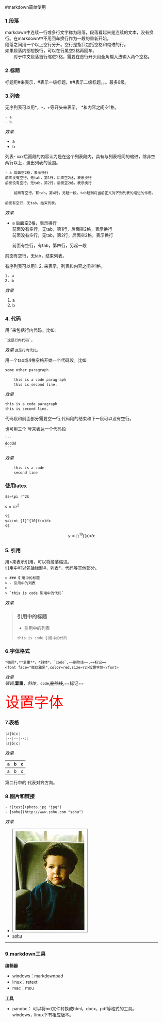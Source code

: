 #markdown简单使用

### 1.段落 
markdown中连续一行或多行文字称为段落，段落看起来是连续的文本，没有换行。在markdown中不用回车换行作为一段的重新开始。  
段落之间用一个以上空行分开。空行是指只包括空格和缩进的行。  
如果段落内部想换行，可以在行尾空2格再回车。  
　　对于中文段落首行缩进2格，需要在首行开头用全角输入法输入两个空格。

### 2.标题
标题用#来表示，#表示一级标题，##表示二级标题。。。最多6级。

### 3.列表 
无序列表可以用\*，-，+等开头来表示， \*和内容之间空1格。

	- a
	- b 
*效果*

- a
- b 

列表- xxx后面段的内容认为是在这个列表段内，具有与列表相同的缩进，除非空两行以上，退出列表的范围。

	- a 后面空2格，表示换行   
	前面没有空行，无tab，第1行，后面空2格，表示换行    
	前面没有空行，无tab，第2行，后面空2格，表示换行    

		前面有空行，有tab，第4行，另起一段。tab起到将当前正文对齐到列表的缩进的作用。

	前面有空行，无tab，结束列表。

*效果*

- a 后面空2格，表示换行   
前面没有空行，无tab，第1行，后面空2格，表示换行    
前面没有空行，无tab，第2行，后面空2格，表示换行    

	前面有空行，有tab，第四行，另起一段 

前面有空行，无tab，结束列表。

  
有序列表可以用1. 2. 来表示，列表和内容之间空1格。

	1. a
	2. b
*效果*

1. a
2. b

### 4. 代码
用\`\`来包括行内代码。比如:

	`这是行内代码`。  
	
*效果*
`这是行内代码`。  

用一个tab或4格空格开始一个代码段。比如

	some other paragraph

		this is a code paragraph
		this is second line.

*效果*

	this is a code paragraph
	this is second line.

代码段和前面部分需要空一行,代码段的结束和下一段可以没有空行。

也可用三个\`号来表达一个代码段

	```
	ddddd
	```
*效果*
```
	this is a code
	second line 
```

### 使用latex 

	$s=\pi r^2$
$s=\pi r^2$

	$$
	y=\int_{1}^{10}f(x)dx
	$$

$$
y=\int_{1}^{10}f(x)dx
$$


### 5. 引用

用>来表示引用，可以将段落缩进。  
引用中可以包括标题#，列表*，代码等其他部分。  

	> ### 引用中的标题
	> - 引用中的列表
	> 
	> `this is code 引用中的代码`

*效果*

> ### 引用中的标题
> - 引用中的列表
> 
> `this is code 引用中的代码`


### 6.字体格式   

	*强调*,**着重**，*斜体*，`code`,~~删除线~~,==标记==
	<font face="微软雅黑",color=red,size=72>设置字体</font>
*效果*	
*强调*,**着重**，*斜体*，`code`,~~删除线~~,==标记==

<font face="微软雅黑" color=red size=72>设置字体</font>

	
### 7.表格

	|a|b|c|
	|--|--|--:|
	|a|b|c|
*效果*

|a|b|c|
|--|--|--:|
|a|b|c|

第二行中的:代表对齐方向。

### 8.图片和链接
 
	- ![test](photo.jpg "jpg")
	- [sohu](http://www.sohu.com "sohu")
*效果*  

- ![test](photo.jpg "jpg")
- [sohu](http://www.sohu.com "sohu")

***

### 9.markdown工具

**编辑器**  
 
- windows：markdownpad
- linux：retext
- mac：mou

**工具**

- pandoc： 可以将md文件转换成html，docx，pdf等格式的工具。windows，linux下有相应版本。
